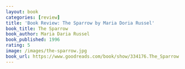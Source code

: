 ```yaml
---
layout: book
categories: [review]
title: 'Book Review: The Sparrow by Maria Doria Russel'
book_title: The Sparrow
book_author: Maria Daria Russel
book_published: 1996
rating: 5
image: /images/the-sparrow.jpg
book_url: https://www.goodreads.com/book/show/334176.The_Sparrow
---
```

